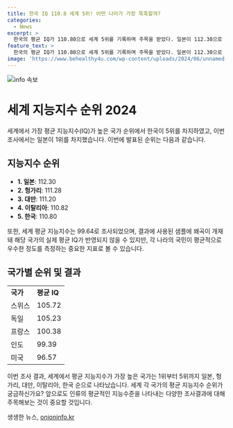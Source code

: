 ```yaml
---
title: 한국 IQ 110.8 세계 5위! 어떤 나라가 가장 똑똑할까?
categories:
  - News
excerpt: >
  한국의 평균 IQ가 110.80으로 세계 5위를 기록하며 주목을 받았다. 일본이 112.30으로 1위를 차지했고, 헝가리, 대만, 이탈리아가 그 뒤를 이었다. 윅트콤은 결과에 왜곡이 있을 수 있다고 밝혀 국가의 실제 평균 IQ가 반영되지 않을 수 있다고 설명했지만, 해당 결과는 국가들 간 지적 경쟁력을 판단하는 중요한 지표로 관심을 끌고 있다.
feature_text: >
  한국의 평균 IQ가 110.80으로 세계 5위를 기록하며 주목을 받았다. 일본이 112.30으로 1위를 차지했고, 헝가리, 대만, 이탈리아가 그 뒤를 이었다. 윅트콤은 결과에 왜곡이 있을 수 있다고 밝혀 국가의 실제 평균 IQ가 반영되지 않을 수 있다고 설명했지만, 해당 결과는 국가들 간 지적 경쟁력을 판단하는 중요한 지표로 관심을 끌고 있다.
image: 'https://www.behealthy4u.com/wp-content/uploads/2024/06/unnamed-file.png'
---
```


<p><img src="https://www.behealthy4u.com/wp-content/uploads/2024/06/unnamed-file.png" alt="info 속보" /></p>

<h1>세계 지능지수 순위 2024</h1>

<p data-ke-size="size16">세계에서 가장 평균 지능지수(IQ)가 높은 국가 순위에서 한국이 5위를 차지하였고, 이번 조사에서는 일본이 1위를 차지했습니다. 이번에 발표된 순위는 다음과 같습니다.</p>

<h2 data-ke-size="size26">지능지수 순위</h2>

<ul>
  <li><b>1. 일본</b>: 112.30</li>
  <li><b>2. 헝가리</b>: 111.28</li>
  <li><b>3. 대만</b>: 111.20</li>
  <li><b>4. 이탈리아</b>: 110.82</li>
  <li><b>5. 한국</b>: 110.80</li>
</ul>

<p data-ke-size="size16">또한, 세계 평균 지능지수는 99.64로 조사되었으며, 결과에 사용된 샘플에 왜곡이 개재돼 해당 국가의 실제 평균 IQ가 반영되지 않을 수 있지만, 각 나라의 국민이 평균적으로 우수한 정도를 측정하는 중요한 지표로 볼 수 있습니다.</p>

<h2 data-ke-size="size26">국가별 순위 및 결과</h2>

<table>
  <tr>
    <td><b>국가</b></td>
    <td><b>평균 IQ</b></td>
  </tr>
  <tr>
    <td>스위스</td>
    <td>105.72</td>
  </tr>
  <tr>
    <td>독일</td>
    <td>105.23</td>
  </tr>
  <tr>
    <td>프랑스</td>
    <td>100.38</td>
  </tr>
  <tr>
    <td>인도</td>
    <td>99.39</td>
  </tr>
  <tr>
    <td>미국</td>
    <td>96.57</td>
  </tr>
</table>

<p data-ke-size="size16">이번 조사 결과, 세계에서 평균 지능지수가 가장 높은 국가는 1위부터 5위까지 일본, 헝가리, 대만, 이탈리아, 한국 순으로 나타났습니다. 세계 각 국가의 평균 지능지수 순위가 궁금하신가요? 앞으로도 인류의 평균적인 지능수준을 나타내는 다양한 조사결과에 대해 주목해보는 것이 중요할 것입니다.</p>
생생한 뉴스, <a href="https://onioninfo.kr" rel="dofollow">onioninfo.kr</a>


